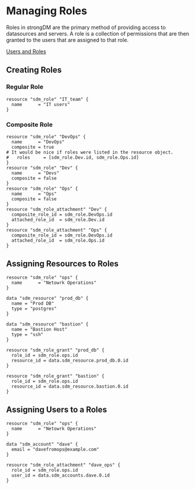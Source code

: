 # Managing Roles

Roles in strongDM are the primary method of providing access to datasources and servers. A role is a collection of permissions that are then granted to the users that are assigned to that role.

[Users and Roles](https://www.strongdm.com/docs/architecture/users-and-roles/)

## Creating Roles

### Regular Role

```hcl
resource "sdm_role" "IT_team" {
  name      = "IT users"
}
```

### Composite Role

```hcl
resource "sdm_role" "DevOps" {
  name      = "DevOps"
  composite = true
# It would be nice if roles were listed in the resource object.
#	roles     = [sdm_role.Dev.id, sdm_role.Ops.id]
}
resource "sdm_role" "Dev" {
  name      = "Devs"
  composite = false
}
resource "sdm_role" "Ops" {
  name      = "Ops"
  composite = false
}
resource "sdm_role_attachment" "Dev" {
  composite_role_id = sdm_role.DevOps.id
  attached_role_id  = sdm_role.Dev.id
}
resource "sdm_role_attachment" "Ops" {
  composite_role_id = sdm_role.DevOps.id
  attached_role_id  = sdm_role.Ops.id
}
```

## Assigning Resources to Roles

```hcl
resource "sdm_role" "ops" {
  name      = "Netowrk Operations"
}

data "sdm_resource" "prod_db" {
  name = "Prod DB"
  type = "postgres"
}

data "sdm_resource" "bastion" {
  name = "Bastion Host"
  type = "ssh"
}

resource "sdm_role_grant" "prod_db" {
  role_id = sdm_role.ops.id
  resource_id = data.sdm_resource.prod_db.0.id
}

resource "sdm_role_grant" "bastion" {
  role_id = sdm_role.ops.id
  resource_id = data.sdm_resource.bastion.0.id
}
```

## Assigning Users to a Roles

```hcl
resource "sdm_role" "ops" {
  name      = "Netowrk Operations"
}

data "sdm_account" "dave" {
  email = "davefromops@example.com"
}

resource "sdm_role_attachment" "dave_ops" {
  role_id = sdm_role.ops.id
  user_id = data.sdm_accounts.dave.0.id
}
```
